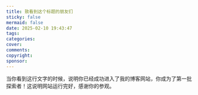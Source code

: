 ```yaml
---
title: 致看到这个标题的朋友们
sticky: false
mermaid: false
date: 2025-02-10 19:43:47
tags:
categories:
cover:
comments:
copyright:
sponsor:
---
```

当你看到这行文字的时候，说明你已经成功进入了我的博客网站，你成为了第一批探索者！这说明网站运行完好，感谢你的参观。
